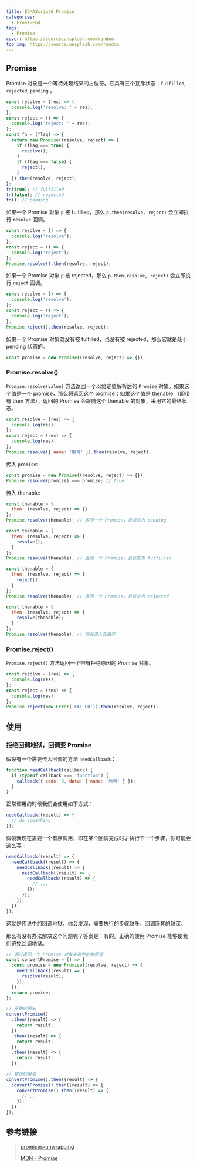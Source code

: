 ```yaml
---
title: ECMAScript6 Promise
categories:
  - Front-End
tags:
  - Promise
cover: https://source.unsplash.com/random
top_img: https://source.unsplash.com/random
---
```


## Promise

Promise 对象是一个等待处理结果的占位符。它具有三个互斥状态：`fulfilled`, `rejected`, `pending` 。

```js
const resolve = (res) => {
  console.log('resolve: ' + res);
};
const reject = () => {
  console.log('reject: ' + res);
};
const fn = (flag) => {
  return new Promise((resolve, reject) => {
    if (flag === true) {
      resolve();
    }
    if (flag === false) {
      reject();
    }
  }).then(resolve, reject);
};
fn(true); // fulfilled
fn(false); // rejected
fn(); // pending
```

如果一个 Promise 对象 `p` 被 fulfilled，那么 `p.then(resolve, reject)` 会立即执行 `resolve` 回调。

```js
const resolve = () => {
  console.log('resolve');
};
const reject = () => {
  console.log('reject');
};
Promise.resolve().then(resolve, reject);
```

如果一个 Promise 对象 `p` 被 rejected，那么 `p.then(resolve, reject)` 会立即执行 `reject` 回调。

```js
const resolve = () => {
  console.log('resolve');
};
const reject = () => {
  console.log('reject');
};
Promise.reject().then(resolve, reject);
```

如果一个 Promise 对象既没有被 fulfilled，也没有被 rejected，那么它就是处于 pending 状态的。

```js
const promise = new Promise((resolve, reject) => {});
```

### Promise.resolve()

`Promise.resolve(value)` 方法返回一个以给定值解析后的 `Promise` 对象。如果这个值是一个 promise，那么将返回这个 promise；如果这个值是 thenable （即带有 then 方法），返回的 Promise 会跟随这个 thenable 的对象，采用它的最终状态。

```js
const resolve = (res) => {
  console.log(res);
};
const reject = (res) => {
  console.log(res);
};
Promise.resolve({ name: '熊可' }).then(resolve, reject);
```

传入 `promise`:

```js
const promise = new Promise((resolve, reject) => {});
Promise.resolve(promise) === promise; // true
```

传入 thenable:

```js
const thenable = {
  then: (resolve, reject) => {}
};
Promise.resolve(thenable); // 返回一个 Promise，且状态为 pending
```

```js
const thenable = {
  then: (resolve, reject) => {
    resolve();
  }
};
Promise.resolve(thenable); // 返回一个 Promise，且状态为 fulfilled
```

```js
const thenable = {
  then: (resolve, reject) => {
    reject();
  }
};
Promise.resolve(thenable); // 返回一个 Promise，且状态为 rejected
```

```js
const thenable = {
  then: (resolve, reject) => {
    resolve(thenable);
  }
};
Promise.resolve(thenable); // 将会进入死循环
```

### Promise.reject()

`Promise.reject()` 方法返回一个带有拒绝原因的 Promise 对象。

```js
const resolve = (res) => {
  console.log(res);
};
const reject = (res) => {
  console.log(res);
};
Promise.reject(new Error('FAILED')).then(resolve, reject);
```

## 使用

### 拒绝回调地狱，回调变 Promise

假设有一个需要传入回调的方法 `needCallback`：

```js
function needCallback(callback) {
  if (typeof callback === 'function') {
    callback({ code: 0, data: { name: '熊可' } });
  }
}
```

正常调用的时候我们会使用如下方式：

```js
needCallback((result) => {
  // do something
});
```

假设我现在需要一个有序调用，即在某个回调完成时才执行下一个步骤，你可能会这么写：

```js
needCallback((result) => {
  needCallback((result) => {
    needCallback((result) => {
      needCallback((result) => {
        needCallback((result) => {
          // ...
        });
      });
    });
  });
});
```

这就是传说中的回调地狱，你会发现，需要执行的步骤越多，回调嵌套的越深。

那么有没有办法解决这个问题呢？答案是：有的。正确的使用 Promise 能够使我们避免回调地狱。

```js
// 通过返回一个 Promise 对象来避免嵌套回调
const convertPromise = () => {
  const promise = new Promise((resolve, reject) => {
    needCallback((result) => {
      resolve(result);
    });
  });
  return promise;
};

// 正确的用法
convertPromise()
  .then((result) => {
    return result;
  })
  .then((result) => {
    return result;
  })
  .then((result) => {
    return result;
  });

// 错误的用法
convertPromise().then((result) => {
  convertPromise().then((result) => {
    convertPromise().then((result) => {
      // ...
    });
  });
});
```

## 参考链接

> [promises-unwrapping](https://github.com/domenic/promises-unwrapping)
>
> [MDN - Promise](https://developer.mozilla.org/zh-CN/docs/Web/JavaScript/Reference/Global_Objects/Promise)

